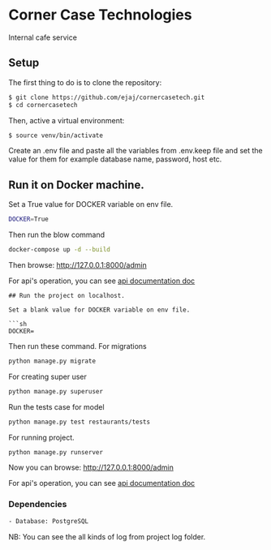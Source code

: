 # Corner Case Technologies

Internal cafe service

## Setup

The first thing to do is to clone the repository:

```sh
$ git clone https://github.com/ejaj/cornercasetech.git
$ cd cornercasetech
```

Then, active a virtual environment:

```sh
$ source venv/bin/activate
```

Create an .env file and paste all the variables from .env.keep file and set the value for them for example database
name, password, host etc.

## Run it on Docker machine.

Set a True value for DOCKER variable on env file.

```sh
DOCKER=True
```

Then run the blow command

```sh
docker-compose up -d --build
```

Then browse: http://127.0.0.1:8000/admin

For api's operation, you can see [ api documentation doc](APIdocumentation.pdf)
```
## Run the project on localhost.

Set a blank value for DOCKER variable on env file.

```sh
DOCKER=
```

Then run these command.
For migrations
```sh
python manage.py migrate
```
For creating super user
```sh
python manage.py superuser
```

Run the tests case for model
```sh
python manage.py test restaurants/tests
```

For running project.
```sh
python manage.py runserver
```

Now you can browse: http://127.0.0.1:8000/admin

For api's operation, you can see
[ api documentation doc](APIdocumentation.pdf)

### Dependencies
```sh
- Database: PostgreSQL
```

NB: You can see the all kinds of log from project log folder.
